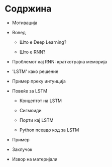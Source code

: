 # Содржина

- Мотивација

- Вовед
  
  - Што е Deep Learning?
  
  - Што е RNN?

- Проблемот кај RNN: краткотрајна меморија

- 'LSTM' како решение

- Пример преку интуиција

- Повеќе за LSTM
  
  - Концептот на LSTM
  
  - Сигмоиди
  
  - Порти кај LSTM
  
  - Python псевдо код за LSTM

- Пример

- Заклучок

- Извор на материјали